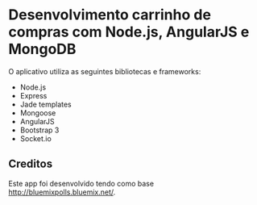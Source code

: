 # Desenvolvimento carrinho de compras com Node.js, AngularJS e MongoDB

O aplicativo utiliza as seguintes bibliotecas e frameworks:

* Node.js
* Express
* Jade templates
* Mongoose
* AngularJS
* Bootstrap 3
* Socket.io

## Creditos

Este app foi desenvolvido tendo como base http://bluemixpolls.bluemix.net/.